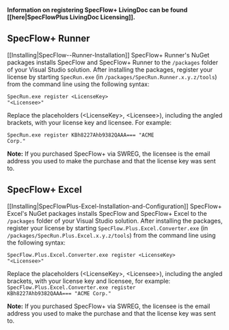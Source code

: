 **Information on registering SpecFlow+ LivingDoc can be found [[here|SpecFlowPlus LivingDoc Licensing]].**

## SpecFlow+ Runner

[[Installing|SpecFlow--Runner-Installation]] SpecFlow+ Runner's NuGet packages installs SpecFlow and SpecFlow+ Runner to the `/packages` folder of your Visual Studio solution. After installing the packages, register your license by starting `SpecRun.exe` (in `/packages/SpecRun.Runner.x.y.z/tools`) from the command line using the following syntax:

<code>SpecRun.exe register &lt;LicenseKey> "&lt;Licensee>"</code>

Replace the placeholders (&lt;LicenseKey>, &lt;Licensee>), including the angled brackets, with your license key and licensee. For example:

<code>SpecRun.exe register KBh8227Ahb9382QAAA=== "ACME Corp."</code>

<b>Note:</b> If you purchased SpecFlow+ via SWREG, the licensee is the email address you used to make the purchase and that the license key was sent to.

## SpecFlow+ Excel

[[Installing|SpecFlowPlus-Excel-Installation-and-Configuration]] SpecFlow+ Excel's NuGet packages installs SpecFlow and SpecFlow+ Excel to the `/packages` folder of your Visual Studio solution. After installing the packages, register your license by starting `SpecFlow.Plus.Excel.Converter.exe` (in `/packages/SpecRun.Plus.Excel.x.y.z/tools`) from the command line using the following syntax:

<code>SpecFlow.Plus.Excel.Converter.exe register &lt;LicenseKey> "&lt;Licensee>"</code>

Replace the placeholders (&lt;LicenseKey>, &lt;Licensee>), including the angled brackets, with your license key and licensee, for example:
<code>SpecFlow.Plus.Excel.Converter.exe register KBh8227Ahb9382QAAA=== "ACME Corp."</code>

<b>Note:</b> If you purchased SpecFlow+ via SWREG, the licensee is the email address you used to make the purchase and that the license key was sent to.